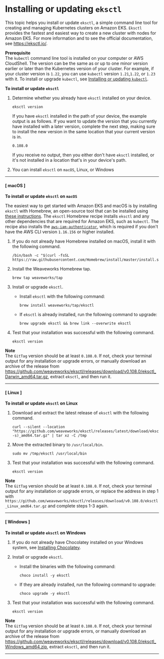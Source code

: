 # Installing or updating `eksctl`<a name="eksctl"></a>

This topic helps you install or update `eksctl`, a simple command line tool for creating and managing Kubernetes clusters on Amazon EKS\. `Eksctl` provides the fastest and easiest way to create a new cluster with nodes for Amazon EKS\. For more information and to see the official documentation, see [https://eksctl\.io/](https://eksctl.io/)\.

**Prerequisite**  
The `kubectl` command line tool is installed on your computer or AWS CloudShell\. The version can be the same as or up to one minor version earlier or later than the Kubernetes version of your cluster\. For example, if your cluster version is `1.22`, you can use `kubectl` version `1.21`,`1.22`, or `1.23` with it\. To install or upgrade `kubectl`, see [Installing or updating `kubectl`](install-kubectl.md)\.

**To install or update `eksctl`**

1. Determine whether you already have `eksctl` installed on your device\.

   ```
   eksctl version
   ```

   If you have `eksctl` installed in the path of your device, the example output is as follows\. If you want to update the version that you currently have installed with a later version, complete the next step, making sure to install the new version in the same location that your current version is in\.

   ```
   0.108.0
   ```

   If you receive no output, then you either don't have `eksctl` installed, or it's not installed in a location that's in your device's path\.

1. You can install `eksctl` on `macOS`, Linux, or Windows

------
#### [ macOS ]<a name="install-eksctl-macos"></a>

**To install or update `eksctl` on `macOS`**

   The easiest way to get started with Amazon EKS and macOS is by installing `eksctl` with Homebrew, an open\-source tool that can be installed using [these instructions](https://brew.sh/)\. The `eksctl` Homebrew recipe installs `eksctl` and any other dependencies that are required for Amazon EKS, such as `kubectl`\. The recipe also installs the [`aws-iam-authenticator`](install-aws-iam-authenticator.md), which is required if you don't have the AWS CLI version `1.16.156` or higher installed\.

   1. If you do not already have Homebrew installed on macOS, install it with the following command\.

      ```
      /bin/bash -c "$(curl -fsSL https://raw.githubusercontent.com/Homebrew/install/master/install.sh)"
      ```

   1. Install the Weaveworks Homebrew tap\.

      ```
      brew tap weaveworks/tap
      ```

   1. Install or upgrade `eksctl`\.
      + Install `eksctl` with the following command:

        ```
        brew install weaveworks/tap/eksctl
        ```
      + If `eksctl` is already installed, run the following command to upgrade:

        ```
        brew upgrade eksctl && brew link --overwrite eksctl
        ```

   1. Test that your installation was successful with the following command\.

      ```
      eksctl version
      ```
**Note**  
 The `GitTag` version should be at least `0.108.0`\. If not, check your terminal output for any installation or upgrade errors, or manually download an archive of the release from [https://github\.com/weaveworks/eksctl/releases/download/v0\.108\.0/eksctl\_Darwin\_amd64\.tar\.gz](https://github.com/weaveworks/eksctl/releases/download/v0.108.0/eksctl_Darwin_amd64.tar.gz), extract `eksctl`, and then run it\.

------
#### [ Linux ]<a name="install-eksctl-linux"></a>

**To install or update `eksctl` on Linux**

   1. Download and extract the latest release of `eksctl` with the following command\.

      ```
      curl --silent --location "https://github.com/weaveworks/eksctl/releases/latest/download/eksctl_$(uname -s)_amd64.tar.gz" | tar xz -C /tmp
      ```

   1. Move the extracted binary to `/usr/local/bin`\.

      ```
      sudo mv /tmp/eksctl /usr/local/bin
      ```

   1. Test that your installation was successful with the following command\.

      ```
      eksctl version
      ```
**Note**  
The `GitTag` version should be at least `0.108.0`\. If not, check your terminal output for any installation or upgrade errors, or replace the address in step 1 with `https://github.com/weaveworks/eksctl/releases/download/v0.108.0/eksctl_Linux_amd64.tar.gz` and complete steps 1\-3 again\.

------
#### [ Windows ]<a name="install-eksctl-windows"></a>

**To install or update `eksctl` on Windows**

   1. If you do not already have Chocolatey installed on your Windows system, see [Installing Chocolatey](https://chocolatey.org/install)\.

   1. Install or upgrade `eksctl`\.
      + Install the binaries with the following command:

        ```
        choco install -y eksctl 
        ```
      + If they are already installed, run the following command to upgrade:

        ```
        choco upgrade -y eksctl 
        ```

   1. Test that your installation was successful with the following command\.

      ```
      eksctl version
      ```
**Note**  
 The `GitTag` version should be at least `0.108.0`\. If not, check your terminal output for any installation or upgrade errors, or manually download an archive of the release from [https://github\.com/weaveworks/eksctl/releases/download/v0\.108\.0/eksctl\_Windows\_amd64\.zip](https://github.com/weaveworks/eksctl/releases/download/v0.108.0/eksctl_Windows_amd64.zip), extract `eksctl`, and then run it\.

------